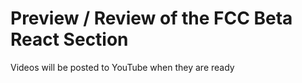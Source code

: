 # Preview / Review of the FCC Beta React Section

Videos will be posted to YouTube when they are ready
